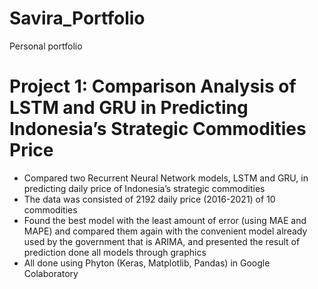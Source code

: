 # Savira_Portfolio
Personal portfolio

# Project 1: Comparison Analysis of LSTM and GRU in Predicting Indonesia’s Strategic Commodities Price
* Compared two Recurrent Neural Network models, LSTM and GRU, in predicting daily price of Indonesia’s strategic commodities
* The data was consisted of 2192 daily price (2016-2021) of 10 commodities
* Found the best model with the least amount of error (using MAE and MAPE) and compared them again with the convenient model already used by the government that is ARIMA, and presented the result of prediction done all models through graphics
* All done using Phyton (Keras, Matplotlib, Pandas) in Google Colaboratory
